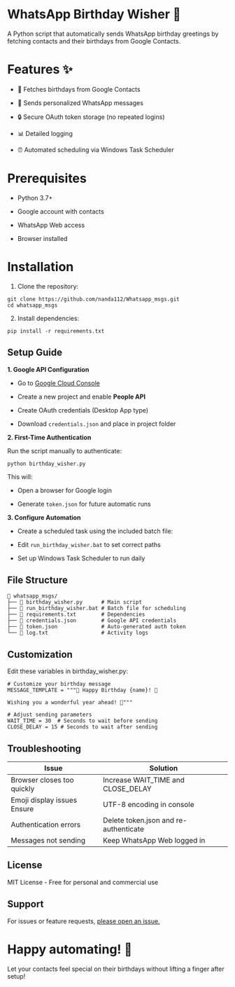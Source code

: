 # WhatsApp Birthday Wisher 🎂
A Python script that automatically sends WhatsApp birthday greetings by fetching contacts and their birthdays from Google Contacts.

# Features ✨
* 📅 Fetches birthdays from Google Contacts

* 💌 Sends personalized WhatsApp messages

* 🔒 Secure OAuth token storage (no repeated logins)

* 📊 Detailed logging

* ⏰ Automated scheduling via Windows Task Scheduler

# Prerequisites
* Python 3.7+

* Google account with contacts

* WhatsApp Web access

* Browser installed

# Installation

1. Clone the repository:

```
git clone https://github.com/nanda112/Whatsapp_msgs.git
cd whatsapp_msgs
```

2. Install dependencies:

```
pip install -r requirements.txt
```
## Setup Guide
**1. Google API Configuration**

* Go to [Google Cloud Console](https://console.cloud.google.com/)

* Create a new project and enable **People API**

* Create OAuth credentials (Desktop App type)

* Download ```credentials.json``` and place in project folder

**2. First-Time Authentication**
   
Run the script manually to authenticate:

```
python birthday_wisher.py
```
This will:

* Open a browser for Google login

* Generate ```token.json``` for future automatic runs

**3. Configure Automation**
   
* Create a scheduled task using the included batch file:

* Edit ```run_birthday_wisher.bat``` to set correct paths

* Set up Windows Task Scheduler to run daily

## File Structure
```
📂 whatsapp_msgs/
├── 📄 birthday_wisher.py      # Main script
├── 📄 run_birthday_wisher.bat # Batch file for scheduling
├── 📄 requirements.txt        # Dependencies
├── 📄 credentials.json        # Google API credentials
├── 📄 token.json              # Auto-generated auth token
└── 📄 log.txt                 # Activity logs
```
## Customization
Edit these variables in birthday_wisher.py:

```
# Customize your birthday message
MESSAGE_TEMPLATE = """🎉 Happy Birthday {name}! 🎂

Wishing you a wonderful year ahead! 🥳"""

# Adjust sending parameters
WAIT_TIME = 30  # Seconds to wait before sending
CLOSE_DELAY = 15 # Seconds to wait after sending
```
## Troubleshooting
| Issue |	Solution |
| --- | --- |
| Browser closes too quickly |	Increase WAIT_TIME and CLOSE_DELAY |
|Emoji display issues	Ensure | UTF-8 encoding in console |
| Authentication errors |	Delete token.json and re-authenticate |
|Messages not sending |	Keep WhatsApp Web logged in |

## License

MIT License - Free for personal and commercial use

## Support

For issues or feature requests, [please open an issue.](https://github.com/nanda112/Whatsapp_msgs/issues)

# Happy automating! 🚀

Let your contacts feel special on their birthdays without lifting a finger after setup!
